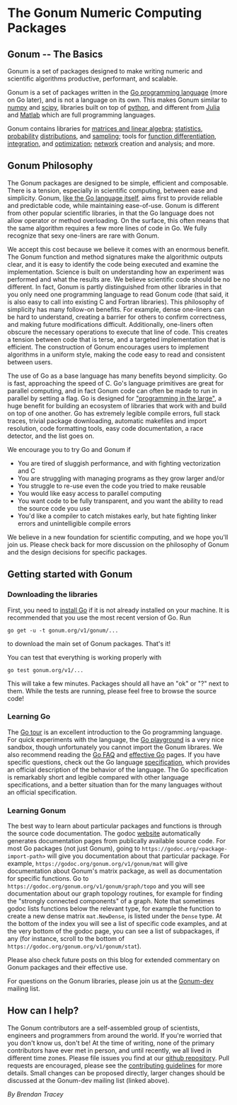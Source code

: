 # The Gonum Numeric Computing Packages

## Gonum -- The Basics

Gonum is a set of packages designed to make writing numeric and scientific
algorithms productive, performant, and scalable.

Gonum is a set of packages written in the 
[Go programming language](https://www.golang.org) (more on Go later), and is
not a language on its own.
This makes Gonum similar to [numpy](https://www.numpy.org) and
[scipy](https://www.scipy.org), libraries built on top of
[python](https://www.python.org), and different from
[Julia](https://julialang.org/) and [Matlab](https://www.mathworks.com/)
which are full programming languages.

Gonum contains libraries for [matrices and linear algebra](https://godoc.org/gonum.org/v1/gonum/mat);
[statistics](https://godoc.org/gonum.org/v1/gonum/stat), 
[probability](https://godoc.org/gonum.org/v1/gonum/stat/distuv) 
[distributions](https://godoc.org/gonum.org/v1/gonum/stat/distmv), 
and [sampling](https://godoc.org/gonum.org/v1/gonum/stat/sampleuv); tools for
[function differentiation](https://godoc.org/gonum.org/v1/gonum/diff/fd), 
[integration](https://godoc.org/gonum.org/v1/gonum/integrate/quad),
and [optimization](https://godoc.org/gonum.org/v1/gonum/optimize);
[network](https://godoc.org/gonum.org/v1/gonum/graph) creation and analysis; and more.

## Gonum Philosophy
The Gonum packages are designed to be simple, efficient and composable.
There is a tension, especially in scientific computing, between ease and simplicity.
Gonum, [like the Go language itself](https://commandcenter.blogspot.com/2012/06/less-is-exponentially-more.html),
aims first to provide reliable and predictable code, while maintaining
ease-of-use.
Gonum is different from other popular scientific libraries, in that the Go language
does not allow operator or method overloading.
On the surface, this often means that the same algorithm requires a few more
lines of code in Go.
We fully recognize that sexy one-liners are rare with Gonum.

We accept this cost because we believe it comes with an enormous benefit.
The Gonum function and method signatures make the algorithmic outputs clear,
and it is easy to identify the code being executed and examine the implementation.
Science is built on understanding how an experiment was performed and
what the results are.
We believe scientific code should be no different.
In fact, Gonum is partly distinguished from other libraries in that you only need
one programming language to read Gonum code (that said, it is also easy to call
into existing C and Fortran libraries).
This philosophy of simplicity has many follow-on benefits.
For example, dense one-liners can be hard to understand, creating a barrier for 
others to confirm correctness, and making future modifications difficult.
Additionally, one-liners often obscure the necessary operations to execute that
line of code.
This creates a tension between code that is terse, and a targeted implementation
that is efficient.
The construction of Gonum encourages users to implement algorithms in a uniform
style, making the code easy to read and consistent between users.

The use of Go as a base language has many benefits beyond simplicity.
Go is fast, approaching the speed of C.
Go's language primitives are great for parallel computing, and in fact Gonum
code can often be made to run in parallel by setting a flag.
Go is designed for ["programming in the large"](https://talks.golang.org/2012/splash.article),
a huge benefit for building an ecosystem of libraries that work with and build
on top of one another.
Go has extremely legible compile errors, full stack traces, trivial package downloading,
automatic makefiles and import resolution, code formatting tools, easy code documentation,
a race detector, and the list goes on.

We encourage you to try Go and Gonum if
- You are tired of sluggish performance, and with fighting vectorization and C
- You are struggling with managing programs as they grow larger and/or
- You struggle to re-use even the code you tried to make reusable
- You would like easy access to parallel computing
- You want code to be fully transparent, and you want the ability to read the source code you use
- You'd like a compiler to catch mistakes early, but hate fighting linker errors and unintelligible compile errors

We believe in a new foundation for scientific computing, and we hope you'll join us.
Please check back for more discussion on the philosophy of Gonum and the design
decisions for specific packages.

## Getting started with Gonum
### Downloading the libraries
First, you need to [install Go](https://golang.org/doc/install) if it is not
already installed on your machine.
It is recommended that you use the most recent version of Go.
Run 
```
go get -u -t gonum.org/v1/gonum/...
```
to download the main set of Gonum packages.
That's it!

You can test that everything is working properly with 
```
go test gonum.org/v1/...
```
This will take a few minutes.
Packages should all have an "ok" or "?" next to them.
While the tests are running, please feel free to browse the source code!

### Learning Go
The [Go tour](https://tour.golang.org/) is an excellent introduction
to the Go programming language.
For quick experiments with the language, the [Go playground](https://play.golang.org/)
is a very nice sandbox, though unfortunately you cannot import the Gonum librares.
We also recommend reading the [Go FAQ](https://golang.org/doc/faq) and
[effective Go](https://golang.org/doc/effective_go.html) pages.
If you have specific questions, check out the Go language
[specification](https://golang.org/ref/spec), which provides an official description
of the behavior of the language.
The Go specification is remarkably short and legible compared with other
language specifications, and a better situation than for the many languages
without an official specification.

### Learning Gonum
The best way to learn about particular packages and functions is through
the source code documentation.
The godoc [website](https://godoc.org) automatically generates documentation
pages from publically available source code.
For most Go packages (not just Gonum), going to `https://godoc.org/<package-import-path>`
will give you documentation about that particular package.
For example, `https://godoc.org/gonum.org/v1/gonum/mat` will give documentation
about Gonum's matrix package, as well as documentation for specific functions.
Go to `https://godoc.org/gonum.org/v1/gonum/graph/topo` and you will see
documentation about our graph topology routines, for example for finding the
"strongly connected components" of a graph.
Note that sometimes godoc lists functions below the relevant type, for example
the function to create a new dense matrix `mat.NewDense`, is listed under the
`Dense` type.
At the bottom of the index you will see a list of specific code examples,
and at the very bottom of the godoc page, you can see a list of subpackages,
if any (for instance, scroll to the bottom of `https://godoc.org/gonum.org/v1/gonum/stat`).

Please also check future posts on this blog for extended commentary on Gonum
packages and their effective use.

For questions on the Gonum libraries, please join us at the
[Gonum-dev](https://groups.google.com/forum/#!forum/gonum-dev) mailing list.

## How can I help?
The Gonum contributors are a self-assembled group of scientists, engineers and
programmers from around the world.
If you're worried that you don't know us, don't be!
At the time of writing, none of the primary contributors have ever met in person,
and until recently, we all lived in different time zones.
Please file issues you find at our
[github repository](https://github.com/gonum/gonum).
Pull requests are encouraged, please see the [contributing guidelines](https://github.com/gonum/gonum/blob/master/CONTRIBUTING.md)
for more details.
Small changes can be proposed directly, larger changes should be discussed at the
Gonum-dev mailing list (linked above).


*By Brendan Tracey*
